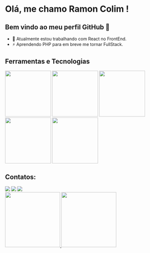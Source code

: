 # Olá, me chamo Ramon Colim ! 
## Bem vindo ao meu perfil GitHub 👋

- 🔭 Atualmente estou trabalhando com React no FrontEnd.
- ⚡ Aprendendo PHP para em breve me tornar FullStack.

## Ferramentas e Tecnologias
<div className="d-flex flex-row">
<img src="https://cdn.jsdelivr.net/gh/devicons/devicon@latest/icons/react/react-original-wordmark.svg" height="150" width="150" />
<img src="https://cdn.jsdelivr.net/gh/devicons/devicon@latest/icons/javascript/javascript-original.svg" height="150" width="150" />
<img src="https://cdn.jsdelivr.net/gh/devicons/devicon@latest/icons/typescript/typescript-original.svg" height="150" width="150" />
<img src="https://cdn.jsdelivr.net/gh/devicons/devicon@latest/icons/css3/css3-original.svg" height="150" width="150" />
<img src="https://cdn.jsdelivr.net/gh/devicons/devicon@latest/icons/php/php-plain.svg" height="150" width="150" />
</div>

## Contatos:

<div>
<a href="https://instagram.com/ramonmoises__" target="_blank"><img loading="lazy" src="https://img.shields.io/badge/-Instagram-%23E4405F?style=for-the-badge&logo=instagram&logoColor=white" target="_blank"></a>
<a href = "mailto:moises.colim@gmail.com"><img loading="lazy" src="https://img.shields.io/badge/Gmail-D14836?style=for-the-badge&logo=gmail&logoColor=white" target="_blank"></a>
<a href="https://www.linkedin.com/in/ramon-moises-32949545" target="_blank"><img loading="lazy" src="https://img.shields.io/badge/-LinkedIn-%230077B5?style=for-the-badge&logo=linkedin&logoColor=white" target="_blank"></a>   
</div>

<div>
<a href="https://github.com/RamonMoisesCF">
<img loading="lazy" height="180em" src="https://github-readme-stats.vercel.app/api/top-langs/?username=RamonMoisesCF&layout=compact&langs_count=7&theme=dracula"/>
<img loading="lazy" height="180em" src="https://github-readme-stats.vercel.app/api?username=RamonMoisesCF&show_icons=true&theme=dracula&include_all_commits=true&count_private=true"/>
</div>
